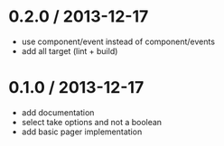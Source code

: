 
0.2.0 / 2013-12-17
==================

 * use component/event instead of component/events
 * add all target (lint + build)

0.1.0 / 2013-12-17
==================

 * add documentation
 * select take options and not a boolean
 * add basic pager implementation

